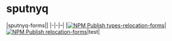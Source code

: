 # sputnyq

|sputnyq-forms||
|-|-|–|
|[![NPM Publish types-relocation-forms](https://github.com/mee3003/types-relocation-forms/actions/workflows/npm-publish.yml/badge.svg?branch=main)](https://github.com/mee3003/types-relocation-forms/actions/workflows/npm-publish.yml)|[![NPM Publish relocation-forms](https://github.com/mee3003/relocation-forms/actions/workflows/npm-publish.yml/badge.svg)](https://github.com/mee3003/relocation-forms/actions/workflows/npm-publish.yml)|test|
